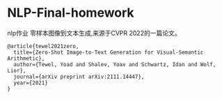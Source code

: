 # NLP-Final-homework
nlp作业
零样本图像到文本生成,来源于CVPR 2022的一篇论文。
```  
@article{tewel2021zero,
  title={Zero-Shot Image-to-Text Generation for Visual-Semantic Arithmetic},
  author={Tewel, Yoad and Shalev, Yoav and Schwartz, Idan and Wolf, Lior},
  journal={arXiv preprint arXiv:2111.14447},
  year={2021}
} 
```
